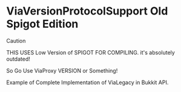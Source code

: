 # ViaVersionProtocolSupport Old Spigot Edition
> [!CAUTION]
> THIS USES Low Version of SPIGOT FOR COMPILING. it's absolutely outdated!
> 
> So Go Use ViaProxy VERSION or Something!

Example of Complete Implementation of ViaLegacy in Bukkit API.
